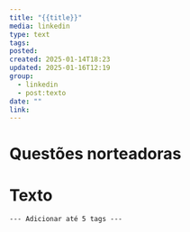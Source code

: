 ```yaml
---
title: "{{title}}"
media: linkedin
type: text
tags: 
posted: 
created: 2025-01-14T18:23
updated: 2025-01-16T12:19
group:
  - linkedin
  - post:texto
date: ""
link: 
---
```


# Questões norteadoras

# Texto  

```tags
--- Adicionar até 5 tags ---
```

